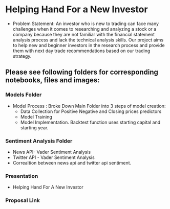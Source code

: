 # Helping Hand For a New Investor
* Problem Statement: An investor who is new to trading can face many challenges when it comes to researching and analyzing a stock or a company because they are not familiar with the financial statement analysis process and lack the technical analysis skills. Our project aims to help new and beginner investors in the research process and provide them with next day trade recommendations based on our trading strategy.

## Please see following folders for corresponding notebooks, files and images:
### Models Folder
* Model Process : Broke Down Main Folder into 3 steps of model creation: 
    * Data Collection for Positive Negative and Closing prices predictors
    * Model Training
    * Model Implementation. Backtest function uses starting capital and starting year.


### Sentiment Analysis Folder
* News API- Vader Sentiment Analysis
* Twitter API - Vader Sentiment Analysis
* Correaltion between news api and twitter api sentiment.


### Presentation
* Helping Hand For A New Investor


### Proposal Link